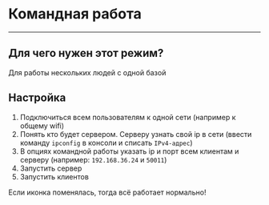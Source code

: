 # Командная работа

___

## Для чего нужен этот режим?

Для работы нескольких людей с одной базой

## Настройка

1. Подключиться всем пользователям к одной сети (например к общему wifi)
1. Понять кто будет сервером. Серверу узнать свой ip в сети (ввести команду `ipconfig` в консоли и списать `IPv4-адрес`)
1. В опциях командной работы указать ip и порт всем клиентам и серверу (например: `192.168.36.24` и `50011`)
1. Запустить сервер
1. Запустить клиентов

Если иконка поменялась, тогда всё работает нормально!